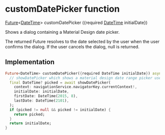 


# customDatePicker function










[Future](https://api.flutter.dev/flutter/dart-async/Future-class.html)&lt;[DateTime](https://api.flutter.dev/flutter/dart-core/DateTime-class.html)> customDatePicker
({required [DateTime](https://api.flutter.dev/flutter/dart-core/DateTime-class.html) initialDate})





<p>Shows a dialog containing a Material Design date picker.</p>
<p>The returned Future resolves to the date selected by the user when the user confirms the dialog.
If the user cancels the dialog, null is returned.</p>



## Implementation

```dart
Future<DateTime> customDatePicker({required DateTime initialDate}) async {
  // showDatePicker which shows a material design date range picker used to select a range of dates.
  final DateTime? picked = await showDatePicker(
    context: navigationService.navigatorKey.currentContext!,
    initialDate: initialDate,
    firstDate: DateTime(2015, 8),
    lastDate: DateTime(2101),
  );
  if (picked != null && picked != initialDate) {
    return picked;
  }
  return initialDate;
}
```







